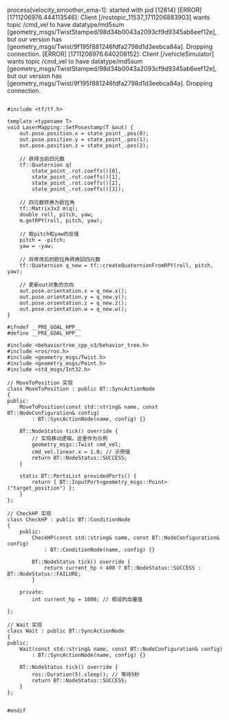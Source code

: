 process[velocity_smoother_ema-1]: started with pid [12814]
[ERROR] [1711206976.444113546]: Client [/rostopic_11537_1711206883903] wants topic /cmd_vel to have datatype/md5sum [geometry_msgs/TwistStamped/98d34b0043a2093cf9d9345ab6eef12e], but our version has [geometry_msgs/Twist/9f195f881246fdfa2798d1d3eebca84a]. Dropping connection.
[ERROR] [1711206976.640208152]: Client [/vehicleSimulator] wants topic /cmd_vel to have datatype/md5sum [geometry_msgs/TwistStamped/98d34b0043a2093cf9d9345ab6eef12e], but our version has [geometry_msgs/Twist/9f195f881246fdfa2798d1d3eebca84a]. Dropping connection.

```

#include <tf/tf.h>

template <typename T>
void LaserMapping::SetPosestamp(T &out) {
    out.pose.position.x = state_point_.pos(0);
    out.pose.position.y = state_point_.pos(1);
    out.pose.position.z = state_point_.pos(2);

    // 获得当前四元数
    tf::Quaternion q(
        state_point_.rot.coeffs()[0],
        state_point_.rot.coeffs()[1],
        state_point_.rot.coeffs()[2],
        state_point_.rot.coeffs()[3]);

    // 四元数转换为欧拉角
    tf::Matrix3x3 m(q);
    double roll, pitch, yaw;
    m.getRPY(roll, pitch, yaw);

    // 取pitch和yaw的反值
    pitch = -pitch;
    yaw = -yaw;

    // 将修改后的欧拉角转换回四元数
    tf::Quaternion q_new = tf::createQuaternionFromRPY(roll, pitch, yaw);

    // 更新out对象的方向
    out.pose.orientation.x = q_new.x();
    out.pose.orientation.y = q_new.y();
    out.pose.orientation.z = q_new.z();
    out.pose.orientation.w = q_new.w();
}

```

```
#ifndef __PRE_GOAL_HPP__
#define __PRE_GOAL_HPP__

#include <behaviortree_cpp_v3/behavior_tree.h>
#include <ros/ros.h>
#include <geometry_msgs/Twist.h>
#include <geometry_msgs/Point.h>
#include <std_msgs/Int32.h>

// MoveToPosition 实现
class MoveToPosition : public BT::SyncActionNode
{
public:
    MoveToPosition(const std::string& name, const BT::NodeConfiguration& config)
        : BT::SyncActionNode(name, config) {}

    BT::NodeStatus tick() override {
        // 实现移动逻辑，这里作为示例
        geometry_msgs::Twist cmd_vel;
        cmd_vel.linear.x = 1.0; // 示例值
        return BT::NodeStatus::SUCCESS;
    }

    static BT::PortsList providedPorts() {
        return { BT::InputPort<geometry_msgs::Point>("target_position") };
    }
};

// CheckHP 实现
class CheckHP : public BT::ConditionNode
{
    public:
        CheckHP(const std::string& name, const BT::NodeConfiguration& config)
            : BT::ConditionNode(name, config) {}

        BT::NodeStatus tick() override {
            return current_hp < 400 ? BT::NodeStatus::SUCCESS : BT::NodeStatus::FAILURE;
        }

    private:
        int current_hp = 1000; // 假设的血量值

};

// Wait 实现
class Wait : public BT::SyncActionNode
{
public:
    Wait(const std::string& name, const BT::NodeConfiguration& config)
        : BT::SyncActionNode(name, config) {}

    BT::NodeStatus tick() override {
        ros::Duration(5).sleep(); // 等待5秒
        return BT::NodeStatus::SUCCESS;
    }
};


#endif 



```




```
